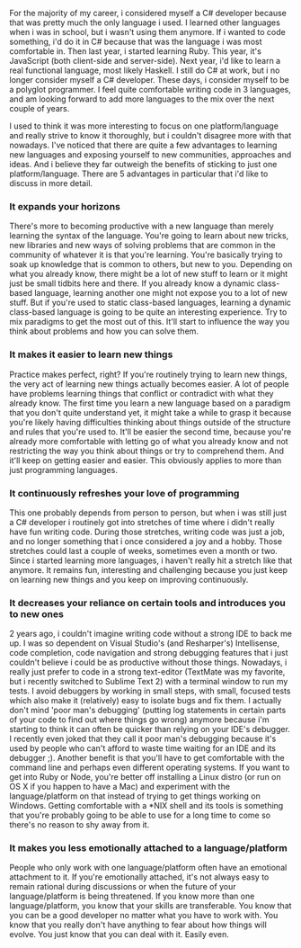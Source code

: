 For the majority of my career, i considered myself a C# developer because that was pretty much the only language i used. I learned other languages when i was in school, but i wasn't using them anymore. If i wanted to code something, i'd do it in C# because that was the language i was most comfortable in. Then last year, i started learning Ruby. This year, it's JavaScript (both client-side and server-side). Next year, i'd like to learn a real functional language, most likely Haskell. I still do C# at work, but i no longer consider myself a C# developer. These days, i consider myself to be a polyglot programmer. I feel quite comfortable writing code in 3 languages, and am looking forward to add more languages to the mix over the next couple of years.

I used to think it was more interesting to focus on one platform/language and really strive to know it thoroughly, but i couldn't disagree more with that nowadays. I've noticed that there are quite a few advantages to learning new languages and exposing yourself to new communities, approaches and ideas. And i believe they far outweigh the benefits of sticking to just one platform/language. There are 5 advantages in particular that i'd like to discuss in more detail.

<h3>It expands your horizons</h3>

There's more to becoming productive with a new language than merely learning the syntax of the language. You're going to learn about new tricks, new libraries and new ways of solving problems that are common in the community of whatever it is that you're learning. You're basically trying to soak up knowledge that is common to others, but new to you. Depending on what you already know, there might be a lot of new stuff to learn or it might just be small tidbits here and there. If you already know a dynamic class-based language, learning another one might not expose you to a lot of new stuff. But if you're used to static class-based languages, learning a dynamic class-based language is going to be quite an interesting experience. Try to mix paradigms to get the most out of this. It'll start to influence the way you think about problems and how you can solve them.

<h3>It makes it easier to learn new things</h3>

Practice makes perfect, right? If you're routinely trying to learn new things, the very act of learning new things actually becomes easier. A lot of people have problems learning things that conflict or contradict with what they already know. The first time you learn a new language based on a paradigm that you don't quite understand yet, it might take a while to grasp it because you're likely having difficulties thinking about things outside of the structure and rules that you're used to. It'll be easier the second time, because you're already more comfortable with letting go of what you already know and not restricting the way you think about things or try to comprehend them. And it'll keep on getting easier and easier. This obviously applies to more than just programming languages.

<h3>It continuously refreshes your love of programming</h3>

This one probably depends from person to person, but when i was still just a C# developer i routinely got into stretches of time where i didn't really have fun writing code. During those stretches, writing code was just a job, and no longer something that i once considered a joy and a hobby. Those stretches could last a couple of weeks, sometimes even a month or two. Since i started learning more languages, i haven't really hit a stretch like that anymore. It remains fun, interesting and challenging because you just keep on learning new things and you keep on improving continuously.

<h3>It decreases your reliance on certain tools and introduces you to new ones</h3>

2 years ago, i couldn't imagine writing code without a strong IDE to back me up. I was so dependent on Visual Studio's (and Resharper's) Intellisense, code completion, code navigation and strong debugging features that i just couldn't believe i could be as productive without those things. Nowadays, i really just prefer to code in a strong text-editor (TextMate was my favorite, but i recently switched to Sublime Text 2) with a terminal window to run my tests. I avoid debuggers by working in small steps, with small, focused tests which also make it (relatively) easy to isolate bugs and fix them. I actually don't mind 'poor man's debugging' (putting log statements in certain parts of your code to find out where things go wrong) anymore because i'm starting to think it can often be quicker than relying on your IDE's debugger. I recently even joked that they call it poor man's debugging because it's used by people who can't afford to waste time waiting for an IDE and its debugger ;). Another benefit is that you'll have to get comfortable with the command line and perhaps even different operating systems. If you want to get into Ruby or Node, you're better off installing a Linux distro (or run on OS X if you happen to have a Mac) and experiment with the language/platform on that instead of trying to get things working on Windows. Getting comfortable with a *NIX shell and its tools is something that you're probably going to be able to use for a long time to come so there's no reason to shy away from it.

<h3>It makes you less emotionally attached to a language/platform</h3>

People who only work with one language/platform often have an emotional attachment to it. If you're emotionally attached, it's not always easy to remain rational during discussions or when the future of your language/platform is being threatened. If you know more than one language/platform, you know that your skills are transferable. You know that you can be a good developer no matter what you have to work with. You know that you really don't have anything to fear about how things will evolve. You just know that you can deal with it. Easily even.